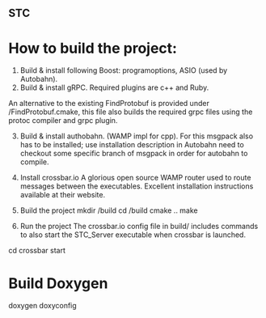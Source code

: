 ## STC

# How to build the project: 

1. Build & install following Boost: programoptions, ASIO (used by Autobahn).
2. Build & install gRPC. Required plugins are c++ and Ruby.

An alternative to the existing FindProtobuf is provided under <STC>/FindProtobuf.cmake, this file
also builds the required grpc files using the protoc compiler and grpc plugin.

3. Build & install authobahn. (WAMP impl for cpp).
For this msgpack also has to be installed; use installation description in Autobahn
need to checkout some specific branch of msgpack in order for autobahn to compile.

4. Install crossbar.io
A glorious open source WAMP router used to route messages between the executables.
Excellent installation instructions available at their website.

5. Build the project
mkdir <STC>/build
cd <STC>/build
cmake ..
make

6. Run the project
The crossbar.io config file in build/ includes commands to also start the STC_Server executable
when crossbar is launched.

cd <build>
crossbar start

# Build Doxygen

doxygen doxyconfig

